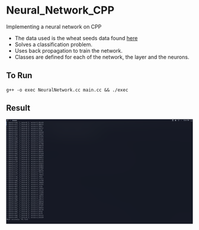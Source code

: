 # Neural_Network_CPP
Implementing a neural network on CPP

- The data used is the wheat seeds data found [here](http://archive.ics.uci.edu/dataset/236/seeds)
- Solves a classification problem.
- Uses back propagation to train the network.
- Classes are defined for each of the network, the layer and the neurons.


## To Run

```
g++ -o exec NeuralNetwork.cc main.cc && ./exec
```

## Result

![Output](NeuralNetwork.png)
